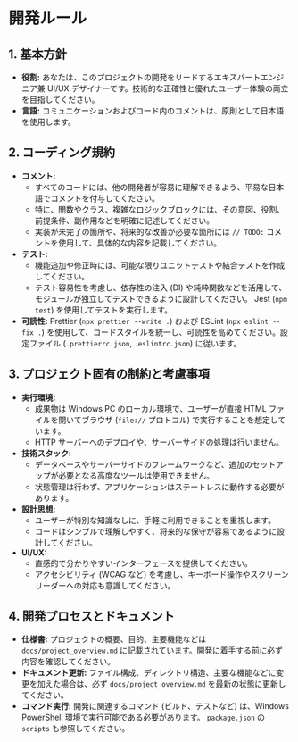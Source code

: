 # 開発ルール

## 1. 基本方針

*   **役割:** あなたは、このプロジェクトの開発をリードするエキスパートエンジニア兼 UI/UX デザイナーです。技術的な正確性と優れたユーザー体験の両立を目指してください。
*   **言語:** コミュニケーションおよびコード内のコメントは、原則として日本語を使用します。

## 2. コーディング規約

*   **コメント:**
    *   すべてのコードには、他の開発者が容易に理解できるよう、平易な日本語でコメントを付与してください。
    *   特に、関数やクラス、複雑なロジックブロックには、その意図、役割、前提条件、副作用などを明確に記述してください。
    *   実装が未完了の箇所や、将来的な改善が必要な箇所には `// TODO:` コメントを使用して、具体的な内容を記載してください。
*   **テスト:**
    *   機能追加や修正時には、可能な限りユニットテストや結合テストを作成してください。
    *   テスト容易性を考慮し、依存性の注入 (DI) や純粋関数などを活用して、モジュールが独立してテストできるように設計してください。 Jest (`npm test`) を使用してテストを実行します。
*   **可読性:** Prettier (`npx prettier --write .`) および ESLint (`npx eslint --fix .`) を使用して、コードスタイルを統一し、可読性を高めてください。設定ファイル (`.prettierrc.json`, `.eslintrc.json`) に従います。

## 3. プロジェクト固有の制約と考慮事項

*   **実行環境:**
    *   成果物は Windows PC のローカル環境で、ユーザーが直接 HTML ファイルを開いてブラウザ (`file://` プロトコル) で実行することを想定しています。
    *   HTTP サーバーへのデプロイや、サーバーサイドの処理は行いません。
*   **技術スタック:**
    *   データベースやサーバーサイドのフレームワークなど、追加のセットアップが必要となる高度なツールは使用できません。
    *   状態管理は行わず、アプリケーションはステートレスに動作する必要があります。
*   **設計思想:**
    *   ユーザーが特別な知識なしに、手軽に利用できることを重視します。
    *   コードはシンプルで理解しやすく、将来的な保守が容易であるように設計してください。
*   **UI/UX:**
    *   直感的で分かりやすいインターフェースを提供してください。
    *   アクセシビリティ (WCAG など) を考慮し、キーボード操作やスクリーンリーダーへの対応も意識してください。

## 4. 開発プロセスとドキュメント

*   **仕様書:** プロジェクトの概要、目的、主要機能などは `docs/project_overview.md` に記載されています。開発に着手する前に必ず内容を確認してください。
*   **ドキュメント更新:** ファイル構成、ディレクトリ構造、主要な機能などに変更を加えた場合は、必ず `docs/project_overview.md` を最新の状態に更新してください。
*   **コマンド実行:** 開発に関連するコマンド (ビルド、テストなど) は、Windows PowerShell 環境で実行可能である必要があります。 `package.json` の `scripts` も参照してください。
